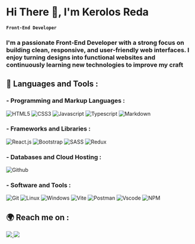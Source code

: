 <h1 align="left">Hi There 👋, I'm Kerolos Reda</h1>

**`Front-End Developer`**<br/>
<h3 align="left">I'm a passionate Front-End Developer with a strong focus on building clean, responsive, and user-friendly web interfaces. I enjoy turning designs into functional websites and continuously learning new technologies to improve my craft</h3>

## 🧰 Languages and Tools :
### - Programming and Markup Languages :
![HTML5](https://api.iconify.design/skill-icons:html.svg?width=55)
![CSS3](https://api.iconify.design/skill-icons:css.svg?width=55)
![Javascript](https://api.iconify.design/skill-icons:javascript.svg?width=55)
![Typescript](https://api.iconify.design/skill-icons:typescript.svg?width=55)
![Markdown](https://api.iconify.design/skill-icons:markdown-dark.svg?width=55)
### - Frameworks and Libraries :
![React.js](https://api.iconify.design/skill-icons:react-dark.svg?width=55)
![Bootstrap](https://api.iconify.design/skill-icons:bootstrap.svg?width=55)
![SASS](https://api.iconify.design/skill-icons:sass.svg?width=55)
![Redux](https://api.iconify.design/skill-icons:redux.svg?width=55)
### - Databases and Cloud Hosting :
![Github](https://api.iconify.design/skill-icons:github-dark.svg?width=55)
### - Software and Tools :
![Git](https://api.iconify.design/skill-icons:git.svg?width=55)
![Linux](https://api.iconify.design/skill-icons:linux-light.svg?width=55)
![Windows](https://api.iconify.design/skill-icons:windows-dark.svg?width=55)
![Vite](https://api.iconify.design/skill-icons:vite-dark.svg?width=55)
![Postman](https://api.iconify.design/skill-icons:postman.svg?width=55)
![Vscode](https://api.iconify.design/skill-icons:vscode-dark.svg?width=55)
![NPM](https://api.iconify.design/skill-icons:npm-dark.svg?width=55)

## 🌍 Reach me on :
<a href="https://www.linkedin.com/in/kerolos-reda-61ab33373/">
	<img src="https://api.iconify.design/skill-icons:linkedin.svg?width=55"/>
</a>
<a href="mailto:kerolos.reda.makram@gmail.com">
	<img src="https://api.iconify.design/skill-icons:gmail-light.svg?width=55"/>
</a>
